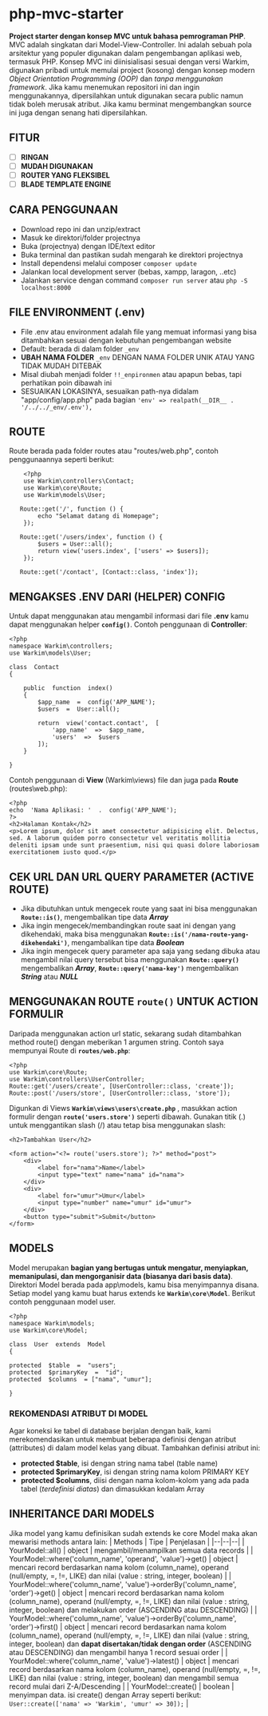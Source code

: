 # php-mvc-starter

**Project starter dengan konsep MVC untuk bahasa pemrograman PHP**. MVC adalah singkatan dari Model-View-Controller. Ini adalah sebuah pola arsitektur yang populer digunakan dalam pengembangan aplikasi web, termasuk PHP.
Konsep MVC ini diinisialisasi sesuai dengan versi Warkim, digunakan pribadi untuk memulai project (kosong) dengan konsep modern _Object Orientation Programming (OOP)_ dan _tanpa menggunakan framework_.
Jika kamu menemukan repositori ini dan ingin menggunakannya, dipersilahkan untuk digunakan secara public namun tidak boleh merusak atribut.
Jika kamu berminat mengembangkan source ini juga dengan senang hati dipersilahkan.

## FITUR

- [ ] **RINGAN**
- [ ] **MUDAH DIGUNAKAN**
- [ ] **ROUTER YANG FLEKSIBEL**
- [ ] **BLADE TEMPLATE ENGINE**

## CARA PENGGUNAAN

- Download repo ini dan unzip/extract
- Masuk ke direktori/folder projectnya
- Buka (projectnya) dengan IDE/text editor
- Buka terminal dan pastikan sudah mengarah ke direktori projectnya
- Install dependensi melalui composer `composer update`
- Jalankan local development server (bebas, xampp, laragon, ..etc)
- Jalankan service dengan command `composer run server` atau `php -S localhost:8000`

## FILE ENVIRONMENT (.env)

- File .env atau environment adalah file yang memuat informasi yang bisa ditambahkan sesuai dengan kebutuhan pengembangan website
- Default: berada di dalam folder `_env`
- **UBAH NAMA FOLDER** `_env` DENGAN NAMA FOLDER UNIK ATAU YANG TIDAK MUDAH DITEBAK
- Misal diubah menjadi folder `!!_enpironmen` atau apapun bebas, tapi perhatikan poin dibawah ini
- SESUAIKAN LOKASINYA, sesuaikan path-nya didalam "app/config/app.php" pada bagian `'env' => realpath(__DIR__ . '/../../_env/.env'),`

## ROUTE

Route berada pada folder routes atau "routes/web.php", contoh penggunaannya seperti berikut:

        <?php
        use Warkim\controllers\Contact;
        use Warkim\core\Route;
        use Warkim\models\User;

       Route::get('/', function () {
            echo "Selamat datang di Homepage";
        });

       Route::get('/users/index', function () {
            $users = User::all();
            return view('users.index', ['users' => $users]);
        });

       Route::get('/contact', [Contact::class, 'index']);

## MENGAKSES .ENV DARI (HELPER) CONFIG

Untuk dapat menggunakan atau mengambil informasi dari file **.env** kamu dapat menggunakan helper **`config()`**. Contoh penggunaan di **Controller**:

    <?php
    namespace Warkim\controllers;
    use Warkim\models\User;

    class  Contact
    {

        public  function  index()
        {
    	    $app_name  =  config('APP_NAME');
    	    $users  =  User::all();

    	    return  view('contact.contact',  [
    		    'app_name'  =>  $app_name,
    		    'users'  =>  $users
    	    ]);
        }

    }

Contoh penggunaan di **View** (Warkim\views) file dan juga pada **Route** (routes\web.php):

    <?php
    echo  'Nama Aplikasi: '  .  config('APP_NAME');
    ?>
    <h2>Halaman Kontak</h2>
    <p>Lorem ipsum, dolor sit amet consectetur adipisicing elit. Delectus, sed. A laborum quidem porro consectetur vel veritatis mollitia deleniti ipsam unde sunt praesentium, nisi qui quasi dolore laboriosam exercitationem iusto quod.</p>

## CEK URL DAN URL QUERY PARAMETER (ACTIVE ROUTE)

- Jika dibutuhkan untuk mengecek route yang saat ini bisa menggunakan **`Route::is()`**, mengembalikan tipe data **_Array_**
- Jika ingin mengecek/membandingkan route saat ini dengan yang dikehendaki, maka bisa menggunakan **`Route::is('/nama-route-yang-dikehendaki')`**, mengambalikan tipe data **_Boolean_**
- Jika ingin mengecek query parameter apa saja yang sedang dibuka atau mengambil nilai query tersebut bisa menggunakan **`Route::query()`** mengembalikan **_Array_**, **`Route::query('nama-key')`** mengembalikan **_String_** atau **_NULL_**

## MENGGUNAKAN ROUTE **`route()`** UNTUK ACTION FORMULIR

Daripada menggunakan action url static, sekarang sudah ditambahkan method route() dengan meberikan 1 argumen string. Contoh saya mempunyai Route di **`routes/web.php`**:

    <?php
    use Warkim\core\Route;
    use Warkim\controllers\UserController;
    Route::get('/users/create', [UserController::class, 'create']);
    Route::post('/users/store', [UserController::class, 'store']);

Digunkan di Views **`Warkim\views\users\create.php`** , masukkan action formulir dengan **`route('users.store')`** seperti dibawah. Gunakan titik (.) untuk menggantikan slash (/) atau tetap bisa menggunakan slash:

    <h2>Tambahkan User</h2>

    <form action="<?= route('users.store'); ?>" method="post">
        <div>
            <label for="nama">Name</label>
            <input type="text" name="nama" id="nama">
        </div>
        <div>
            <label for="umur">Umur</label>
            <input type="number" name="umur" id="umur">
        </div>
        <button type="submit">Submit</button>
    </form>

## MODELS

Model merupakan **bagian yang bertugas untuk mengatur, menyiapkan, memanipulasi, dan mengorganisir data (biasanya dari basis data)**. Direktori Model berada pada app\models, kamu bisa menyimpannya disana. Setiap model yang kamu buat harus extends ke **`Warkim\core\Model`**. Berikut contoh penggunaan model user.

    <?php
    namespace Warkim\models;
    use Warkim\core\Model;

    class  User  extends  Model
    {

    protected  $table  =  "users";
    protected  $primaryKey  =  "id";
    protected  $columns  = ["nama", "umur"];

    }

### REKOMENDASI ATRIBUT DI MODEL

Agar koneksi ke tabel di database berjalan dengan baik, kami merekomendasikan untuk membuat beberapa definisi dengan atribut (attributes) di dalam model kelas yang dibuat. Tambahkan definisi atribut ini:

- **protected $table**, isi dengan string nama tabel (table name)
- **protected $primaryKey**, isi dengan string nama kolom PRIMARY KEY
- **protected $columns**, diisi dengan nama kolom-kolom yang ada pada tabel (_terdefinisi diatas_) dan dimasukkan kedalam Array

## INHERITANCE DARI MODELS

Jika model yang kamu definisikan sudah extends ke core Model maka akan mewarisi methods antara lain:
| Methods | Tipe | Penjelasan |
|--|--|--|
| YourModel::all() | object | mengambil/menampilkan semua data records |
| YourModel::where('column_name', 'operand', 'value')->get() | object | mencari record berdasarkan nama kolom (column_name), operand (null/empty, =, !=, LIKE) dan nilai (value : string, integer, boolean) |
| YourModel::where('column_name', 'value')->orderBy('column_name', 'order')->get() | object | mencari record berdasarkan nama kolom (column_name), operand (null/empty, =, !=, LIKE) dan nilai (value : string, integer, boolean) dan melakukan order (ASCENDING atau DESCENDING) |
| YourModel::where('column_name', 'value')->orderBy('column_name', 'order')->first() | object | mencari record berdasarkan nama kolom (column_name), operand (null/empty, =, !=, LIKE) dan nilai (value : string, integer, boolean) dan **dapat disertakan/tidak dengan order** (ASCENDING atau DESCENDING) dan mengambil hanya 1 record sesuai order |
| YourModel::where('column_name', 'value')->latest() | object | mencari record berdasarkan nama kolom (column_name), operand (null/empty, =, !=, LIKE) dan nilai (value : string, integer, boolean) dan mengambil semua record mulai dari Z-A/Descending |
| YourModel::create() | boolean | menyimpan data. isi create() dengan Array seperti berikut: `User::create(['nama' => 'Warkim', 'umur' => 30]);` |
